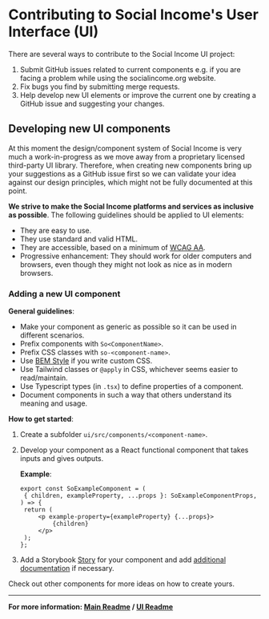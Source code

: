 # Contributing to Social Income's User Interface (UI)

There are several ways to contribute to the Social Income UI project:

1. Submit GitHub issues related to current components e.g. if you are
   facing a problem while using the socialincome.org website.
2. Fix bugs you find by submitting merge requests.
3. Help develop new UI elements or improve the current one by creating a
   GitHub issue and suggesting your changes.

## Developing new UI components

At this moment the design/component system of Social Income is very much
a work-in-progress as we move away from a proprietary licensed
third-party UI library. Therefore, when creating new components bring up
your suggestions as a GitHub issue first so we can validate your idea
against our design principles, which might not be fully documented at
this point.

**We strive to make the Social Income platforms and services as
inclusive as possible**. The following guidelines should be applied to
UI elements:

- They are easy to use.
- They use standard and valid HTML.
- They are accessible, based on a minimum of
  [WCAG AA](https://www.w3.org/WAI/standards-guidelines/wcag/).
- Progressive enhancement: They should work for older computers and
  browsers, even though they might not look as nice as in modern
  browsers.

### Adding a new UI component

**General guidelines**:

- Make your component as generic as possible so it can be used in
  different scenarios.
- Prefix components with `So<ComponentName>`.
- Prefix CSS classes with `so-<component-name>`.
- Use [BEM Style](https://en.bem.info/methodology/css/) if you write
  custom CSS.
- Use Tailwind classes or `@apply` in CSS, whichever seems easier to
  read/maintain.
- Use Typescript types (in `.tsx`) to define properties of a component.
- Document components in such a way that others understand its meaning
  and usage.

**How to get started**:

1. Create a subfolder `ui/src/components/<component-name>`.
2. Develop your component as a React functional component that takes
   inputs and gives outputs.

   **Example**:

   ```tsx
   export const SoExampleComponent = (
   	{ children, exampleProperty, ...props }: SoExampleComponentProps,
   ) => {
   	return (
   		<p example-property={exampleProperty} {...props}>
   			{children}
   		</p>
   	);
   };
   ```

3. Add a Storybook
   [Story](https://storybook.js.org/docs/react/writing-stories/introduction)
   for your component and add
   [additional documentation](https://storybook.js.org/docs/react/writing-docs/introduction)
   if necessary.

Check out other components for more ideas on how to create yours.

---

**For more information: [Main Readme](/README.md) /
[UI Readme](/ui/README.md)**
